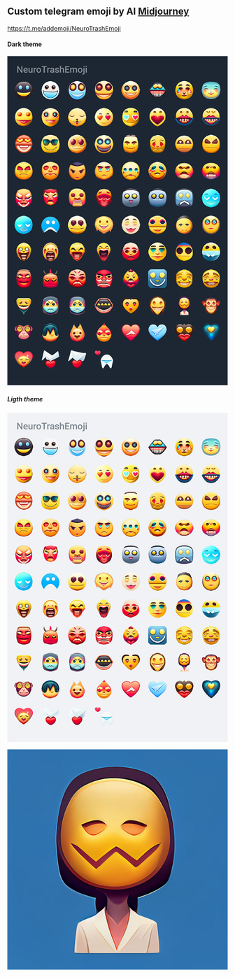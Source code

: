 ## Custom telegram emoji by AI [Midjourney](https://www.midjourney.com)

https://t.me/addemoji/NeuroTrashEmoji

#### Dark theme

![NeuroTrashEmoji/images/n.png](NeuroTrashEmoji/images/n.png)

##### Ligth theme

![NeuroTrashEmoji/images/d.png](NeuroTrashEmoji/images/d.png)


![NeuroTrashEmoji/images/07.jpg](NeuroTrashEmoji/images/07.jpg)

